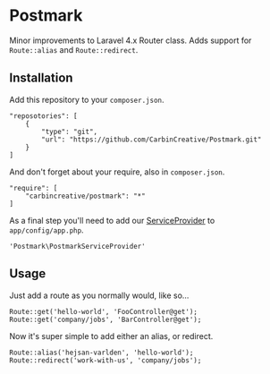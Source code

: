 # Postmark

Minor improvements to Laravel 4.x Router class. Adds support for `Route::alias` and `Route::redirect`.



## Installation

Add this repository to your `composer.json`.

	"reposotories": [
		{
			"type": "git",
			"url": "https://github.com/CarbinCreative/Postmark.git"
		}
	]

And don't forget about your require, also in `composer.json`.

	"require": [
		"carbincreative/postmark": "*"
	]

As a final step you'll need to add our [ServiceProvider](http://laravel.com/api/4.1/Illuminate/Support/ServiceProvider.html) to `app/config/app.php`.

	'Postmark\PostmarkServiceProvider'



## Usage

Just add a route as you normally would, like so…

	Route::get('hello-world', 'FooController@get');
	Route::get('company/jobs', 'BarController@get');

Now it's super simple to add either an alias, or redirect.

	Route::alias('hejsan-varlden', 'hello-world');
	Route::redirect('work-with-us', 'company/jobs');